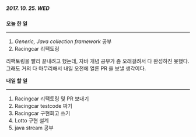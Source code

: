 ##### 2017. 10. 25. WED

**오늘 한 일**

-----

1. *Generic, Java collection framework* 공부
2. Racingcar 리팩토링

리팩토링을 빨리 끝내려고 했는데, 자바 개념 공부가 좀 오래걸려서 다 완성하진 못했다. 그래도 거의 다 마무리해서 내일 오전에 얼른 PR 을 보낼 생각이다.

**내일 할 일** 

------

1. Racingcar 리팩토링 및 PR 보내기
2. Racingcar testcode 짜기
3. Racingcar 구현회고 쓰기
4. Lotto 구현 설계
5. java stream 공부

